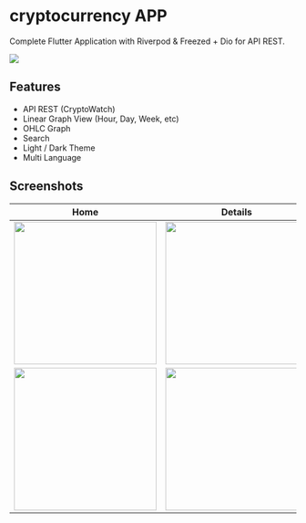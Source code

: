 
# cryptocurrency APP
Complete Flutter Application with Riverpod & Freezed + Dio for API REST.



<img src="screenshots/cover.png" >

## Features
- API REST (CryptoWatch)
- Linear Graph View (Hour, Day, Week, etc)
- OHLC Graph
- Search
- Light / Dark Theme
- Multi Language






## Screenshots


| Home | Details | Settings |
|  --- |  ---    |   ---    |
|<img src="screenshots/1_dark.jpeg" width="250">|<img src="screenshots/2_dark.jpeg" width="250">|<img src="screenshots/3_dark.jpeg" width="250">|
|<img src="screenshots/1_light.jpeg" width="250">|<img src="screenshots/2_light.jpeg" width="250">|<img src="screenshots/3_light.jpeg" width="250">|



